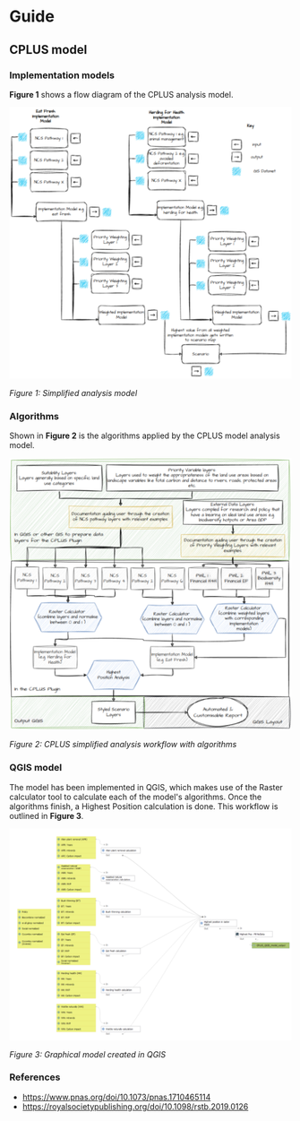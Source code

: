 # Guide

## CPLUS model

### Implementation models

**Figure 1** shows a flow diagram of the CPLUS analysis model.

![Simplified analysis model](img/simplified_analysis_model.svg)

*Figure 1: Simplified analysis model*

### Algorithms

Shown in **Figure 2** is the algorithms applied by the CPLUS model analysis model.

![Simplified analysis model with algorithms](img/workflow_with_algorithms.svg)

*Figure 2: CPLUS simplified analysis workflow with algorithms*

### QGIS model

The model has been implemented in QGIS, which makes use of the Raster calculator tool to calculate
each of the model's algorithms. Once the algorithms finish, a Highest Position calculation is
done. This workflow is outlined in **Figure 3**.

![QGIS model](img/qgis_model.svg)

*Figure 3: Graphical model created in QGIS*

### References

- https://www.pnas.org/doi/10.1073/pnas.1710465114
- https://royalsocietypublishing.org/doi/10.1098/rstb.2019.0126